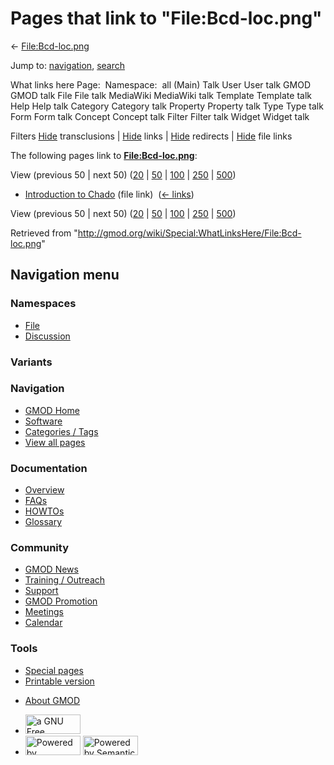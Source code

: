 <div id="mw-page-base" class="noprint">

</div>

<div id="mw-head-base" class="noprint">

</div>

<div id="content" class="mw-body" role="main">

<span id="top"></span>

<div id="mw-js-message" style="display:none;">

</div>



# <span dir="auto">Pages that link to "File:Bcd-loc.png"</span>

<div id="bodyContent">

<div id="contentSub">

← [File:Bcd-loc.png](/wiki/File:Bcd-loc.png "File:Bcd-loc.png")

</div>

<div id="jump-to-nav" class="mw-jump">

Jump to: [navigation](#mw-navigation), [search](#p-search)

</div>

<div id="mw-content-text">

What links here Page:  Namespace:  all (Main) Talk User User talk GMOD
GMOD talk File File talk MediaWiki MediaWiki talk Template Template talk
Help Help talk Category Category talk Property Property talk Type Type
talk Form Form talk Concept Concept talk Filter Filter talk Widget
Widget talk

Filters
[Hide](/mediawiki/index.php?title=Special:WhatLinksHere/File:Bcd-loc.png&hidetrans=1 "Special:WhatLinksHere/File:Bcd-loc.png")
transclusions \|
[Hide](/mediawiki/index.php?title=Special:WhatLinksHere/File:Bcd-loc.png&hidelinks=1 "Special:WhatLinksHere/File:Bcd-loc.png")
links \|
[Hide](/mediawiki/index.php?title=Special:WhatLinksHere/File:Bcd-loc.png&hideredirs=1 "Special:WhatLinksHere/File:Bcd-loc.png")
redirects \|
[Hide](/mediawiki/index.php?title=Special:WhatLinksHere/File:Bcd-loc.png&hideimages=1 "Special:WhatLinksHere/File:Bcd-loc.png")
file links

The following pages link to
**[File:Bcd-loc.png](/wiki/File:Bcd-loc.png "File:Bcd-loc.png")**:

View (previous 50 \| next 50)
([20](/mediawiki/index.php?title=Special:WhatLinksHere/File:Bcd-loc.png&limit=20 "Special:WhatLinksHere/File:Bcd-loc.png")
\|
[50](/mediawiki/index.php?title=Special:WhatLinksHere/File:Bcd-loc.png&limit=50 "Special:WhatLinksHere/File:Bcd-loc.png")
\|
[100](/mediawiki/index.php?title=Special:WhatLinksHere/File:Bcd-loc.png&limit=100 "Special:WhatLinksHere/File:Bcd-loc.png")
\|
[250](/mediawiki/index.php?title=Special:WhatLinksHere/File:Bcd-loc.png&limit=250 "Special:WhatLinksHere/File:Bcd-loc.png")
\|
[500](/mediawiki/index.php?title=Special:WhatLinksHere/File:Bcd-loc.png&limit=500 "Special:WhatLinksHere/File:Bcd-loc.png"))

- [Introduction to
  Chado](/wiki/Introduction_to_Chado "Introduction to Chado") (file
  link) ‎ <span class="mw-whatlinkshere-tools">([←
  links](/mediawiki/index.php?title=Special:WhatLinksHere&target=Introduction+to+Chado "Special:WhatLinksHere"))</span>

View (previous 50 \| next 50)
([20](/mediawiki/index.php?title=Special:WhatLinksHere/File:Bcd-loc.png&limit=20 "Special:WhatLinksHere/File:Bcd-loc.png")
\|
[50](/mediawiki/index.php?title=Special:WhatLinksHere/File:Bcd-loc.png&limit=50 "Special:WhatLinksHere/File:Bcd-loc.png")
\|
[100](/mediawiki/index.php?title=Special:WhatLinksHere/File:Bcd-loc.png&limit=100 "Special:WhatLinksHere/File:Bcd-loc.png")
\|
[250](/mediawiki/index.php?title=Special:WhatLinksHere/File:Bcd-loc.png&limit=250 "Special:WhatLinksHere/File:Bcd-loc.png")
\|
[500](/mediawiki/index.php?title=Special:WhatLinksHere/File:Bcd-loc.png&limit=500 "Special:WhatLinksHere/File:Bcd-loc.png"))

</div>

<div class="printfooter">

Retrieved from
"<http://gmod.org/wiki/Special:WhatLinksHere/File:Bcd-loc.png>"

</div>

<div id="catlinks" class="catlinks catlinks-allhidden">

</div>

<div class="visualClear">

</div>

</div>

</div>

<div id="mw-navigation">

## Navigation menu

<div id="mw-head">



<div id="left-navigation">

<div id="p-namespaces" class="vectorTabs" role="navigation"
aria-labelledby="p-namespaces-label">

### Namespaces

- <span id="ca-nstab-image"><a href="/wiki/File:Bcd-loc.png" accesskey="c"
  title="View the file page [c]">File</a></span>
- <span id="ca-talk"><a
  href="/mediawiki/index.php?title=File_talk:Bcd-loc.png&amp;action=edit&amp;redlink=1"
  accesskey="t"
  title="Discussion about the content page [t]">Discussion</a></span>

</div>

<div id="p-variants" class="vectorMenu emptyPortlet" role="navigation"
aria-labelledby="p-variants-label">

### 

### Variants[](#)

<div class="menu">

</div>

</div>

</div>

<div id="right-navigation">





</div>



</div>

</div>

</div>

<div id="mw-panel">

<div id="p-logo" role="banner">

<a href="/wiki/Main_Page"
style="background-image: url(http://gmod.org/images/GMOD-cogs.png);"
title="Visit the main page"></a>

</div>

<div id="p-Navigation" class="portal" role="navigation"
aria-labelledby="p-Navigation-label">

### Navigation

<div class="body">

- <span id="n-GMOD-Home">[GMOD Home](/wiki/Main_Page)</span>
- <span id="n-Software">[Software](/wiki/GMOD_Components)</span>
- <span id="n-Categories-.2F-Tags">[Categories /
  Tags](/wiki/Categories)</span>
- <span id="n-View-all-pages">[View all
  pages](/wiki/Special:AllPages)</span>

</div>

</div>

<div id="p-Documentation" class="portal" role="navigation"
aria-labelledby="p-Documentation-label">

### Documentation

<div class="body">

- <span id="n-Overview">[Overview](/wiki/Overview)</span>
- <span id="n-FAQs">[FAQs](/wiki/Category:FAQ)</span>
- <span id="n-HOWTOs">[HOWTOs](/wiki/Category:HOWTO)</span>
- <span id="n-Glossary">[Glossary](/wiki/Glossary)</span>

</div>

</div>

<div id="p-Community" class="portal" role="navigation"
aria-labelledby="p-Community-label">

### Community

<div class="body">

- <span id="n-GMOD-News">[GMOD News](/wiki/GMOD_News)</span>
- <span id="n-Training-.2F-Outreach">[Training /
  Outreach](/wiki/Training_and_Outreach)</span>
- <span id="n-Support">[Support](/wiki/Support)</span>
- <span id="n-GMOD-Promotion">[GMOD
  Promotion](/wiki/GMOD_Promotion)</span>
- <span id="n-Meetings">[Meetings](/wiki/Meetings)</span>
- <span id="n-Calendar">[Calendar](/wiki/Calendar)</span>

</div>

</div>

<div id="p-tb" class="portal" role="navigation"
aria-labelledby="p-tb-label">

### Tools

<div class="body">

- <span id="t-specialpages"><a href="/wiki/Special:SpecialPages" accesskey="q"
  title="A list of all special pages [q]">Special pages</a></span>
- <span id="t-print"><a
  href="/mediawiki/index.php?title=Special:WhatLinksHere/File:Bcd-loc.png&amp;printable=yes"
  rel="alternate" accesskey="p"
  title="Printable version of this page [p]">Printable version</a></span>

</div>

</div>

</div>

</div>

<div id="footer" role="contentinfo">

- <span id="footer-places-about">[About
  GMOD](/wiki/GMOD:About "GMOD:About")</span>

<!-- -->

- <span id="footer-copyrightico">[<img src="http://www.gnu.org/graphics/gfdl-logo-small.png" width="88"
  height="31" alt="a GNU Free Documentation License" />](http://www.gnu.org/licenses/fdl-1.3.html)</span>
- <span id="footer-poweredbyico">[<img src="/mediawiki/skins/common/images/poweredby_mediawiki_88x31.png"
  width="88" height="31" alt="Powered by MediaWiki" />](//www.mediawiki.org/)
  [<img
  src="/mediawiki/extensions/SemanticMediaWiki/includes/../resources/images/smw_button.png"
  width="88" height="31" alt="Powered by Semantic MediaWiki" />](https://www.semantic-mediawiki.org/wiki/Semantic_MediaWiki)</span>

<div style="clear:both">

</div>

</div>
